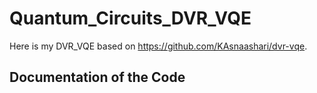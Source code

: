# Quantum_Circuits_DVR_VQE
Here is my DVR_VQE based on https://github.com/KAsnaashari/dvr-vqe. 

## Documentation of the Code
